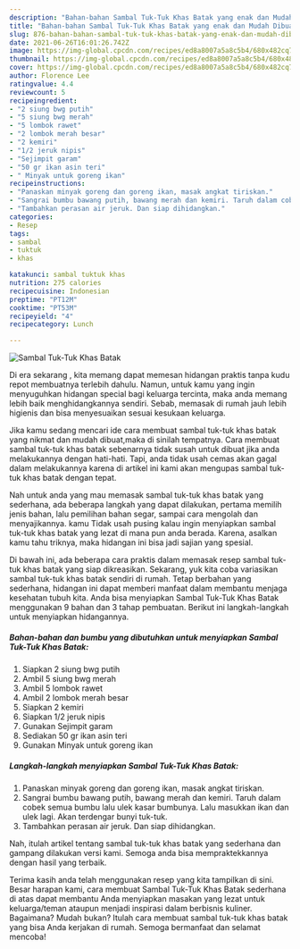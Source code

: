 ```yaml
---
description: "Bahan-bahan Sambal Tuk-Tuk Khas Batak yang enak dan Mudah Dibuat"
title: "Bahan-bahan Sambal Tuk-Tuk Khas Batak yang enak dan Mudah Dibuat"
slug: 876-bahan-bahan-sambal-tuk-tuk-khas-batak-yang-enak-dan-mudah-dibuat
date: 2021-06-26T16:01:26.742Z
image: https://img-global.cpcdn.com/recipes/ed8a8007a5a8c5b4/680x482cq70/sambal-tuk-tuk-khas-batak-foto-resep-utama.jpg
thumbnail: https://img-global.cpcdn.com/recipes/ed8a8007a5a8c5b4/680x482cq70/sambal-tuk-tuk-khas-batak-foto-resep-utama.jpg
cover: https://img-global.cpcdn.com/recipes/ed8a8007a5a8c5b4/680x482cq70/sambal-tuk-tuk-khas-batak-foto-resep-utama.jpg
author: Florence Lee
ratingvalue: 4.4
reviewcount: 5
recipeingredient:
- "2 siung bwg putih"
- "5 siung bwg merah"
- "5 lombok rawet"
- "2 lombok merah besar"
- "2 kemiri"
- "1/2 jeruk nipis"
- "Sejimpit garam"
- "50 gr ikan asin teri"
- " Minyak untuk goreng ikan"
recipeinstructions:
- "Panaskan minyak goreng dan goreng ikan, masak angkat tiriskan."
- "Sangrai bumbu bawang putih, bawang merah dan kemiri. Taruh dalam cobek semua bumbu lalu ulek kasar bumbunya. Lalu masukkan ikan dan ulek lagi. Akan terdengar bunyi tuk-tuk."
- "Tambahkan perasan air jeruk. Dan siap dihidangkan."
categories:
- Resep
tags:
- sambal
- tuktuk
- khas

katakunci: sambal tuktuk khas 
nutrition: 275 calories
recipecuisine: Indonesian
preptime: "PT12M"
cooktime: "PT53M"
recipeyield: "4"
recipecategory: Lunch

---
```



![Sambal Tuk-Tuk Khas Batak](https://img-global.cpcdn.com/recipes/ed8a8007a5a8c5b4/680x482cq70/sambal-tuk-tuk-khas-batak-foto-resep-utama.jpg)

Di era  sekarang , kita memang dapat memesan hidangan praktis tanpa kudu repot membuatnya terlebih dahulu. Namun, untuk kamu yang ingin menyuguhkan hidangan special bagi keluarga tercinta, maka anda memang lebih baik menghidangkannya sendiri. Sebab, memasak di rumah jauh lebih higienis dan bisa menyesuaikan sesuai kesukaan keluarga.

Jika kamu sedang mencari ide cara membuat sambal tuk-tuk khas batak yang nikmat dan mudah dibuat,maka di sinilah tempatnya. Cara membuat sambal tuk-tuk khas batak  sebenarnya tidak susah untuk dibuat jika anda melakukannya dengan hati-hati. Tapi, anda tidak usah cemas akan gagal dalam melakukannya 
karena di artikel ini kami akan mengupas sambal tuk-tuk khas batak dengan tepat.  



Nah untuk anda yang mau memasak sambal tuk-tuk khas batak yang sederhana, ada beberapa langkah yang dapat dilakukan, pertama memilih jenis bahan, lalu pemilihan bahan segar, sampai cara mengolah dan menyajikannya. kamu Tidak usah pusing kalau ingin menyiapkan sambal tuk-tuk khas batak yang lezat di mana pun anda berada. Karena, asalkan kamu  tahu triknya, maka hidangan ini bisa jadi sajian yang spesial.

Di bawah ini, ada beberapa cara praktis  dalam memasak resep sambal tuk-tuk khas batak yang siap dikreasikan. Sekarang, yuk kita coba variasikan sambal tuk-tuk khas batak sendiri di rumah. Tetap berbahan yang sederhana, hidangan ini dapat memberi manfaat dalam membantu menjaga kesehatan tubuh kita. Anda bisa menyiapkan Sambal Tuk-Tuk Khas Batak menggunakan 9 bahan dan 3 tahap pembuatan. Berikut ini langkah-langkah untuk menyiapkan hidangannya.

<!--inarticleads1-->

##### Bahan-bahan dan bumbu yang dibutuhkan untuk menyiapkan Sambal Tuk-Tuk Khas Batak:

1. Siapkan 2 siung bwg putih
1. Ambil 5 siung bwg merah
1. Ambil 5 lombok rawet
1. Ambil 2 lombok merah besar
1. Siapkan 2 kemiri
1. Siapkan 1/2 jeruk nipis
1. Gunakan Sejimpit garam
1. Sediakan 50 gr ikan asin teri
1. Gunakan  Minyak untuk goreng ikan




<!--inarticleads2-->

##### Langkah-langkah menyiapkan Sambal Tuk-Tuk Khas Batak:

1. Panaskan minyak goreng dan goreng ikan, masak angkat tiriskan.
1. Sangrai bumbu bawang putih, bawang merah dan kemiri. Taruh dalam cobek semua bumbu lalu ulek kasar bumbunya. Lalu masukkan ikan dan ulek lagi. Akan terdengar bunyi tuk-tuk.
1. Tambahkan perasan air jeruk. Dan siap dihidangkan.




Nah, itulah artikel tentang  sambal tuk-tuk khas batak  yang sederhana dan gampang dilakukan versi kami. Semoga anda bisa mempraktekkannya dengan hasil yang terbaik. 

Terima kasih anda telah menggunakan resep yang kita tampilkan di sini. Besar harapan kami, cara membuat  Sambal Tuk-Tuk Khas Batak sederhana di atas dapat membantu Anda menyiapkan masakan yang lezat untuk keluarga/teman ataupun menjadi inspirasi dalam berbisnis kuliner. Bagaimana? Mudah bukan? Itulah cara membuat sambal tuk-tuk khas batak yang bisa Anda kerjakan di rumah. Semoga bermanfaat dan selamat mencoba!

